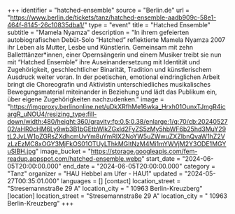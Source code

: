 +++
identifier = "hatched-ensemble"
source = "Berlin.de"
url = "https://www.berlin.de/tickets/tanz/hatched-ensemble-aadb909c-58e1-464f-8145-26c10835dba1/"
type = "event"
title = "Hatched Ensemble"
subtitle = "Mamela Nyamza"
description = "In ihrem gefeierten autobiografischen Debüt-Solo “Hatched” reflektierte Mamela Nyamza 2007 ihr Leben als Mutter, Lesbe und Künstlerin. Gemeinsam mit zehn Balletttänzer*innen, einer Opernsängerin und einem Musiker treibt sie nun mit “Hatched Ensemble” ihre Auseinandersetzung mit Identität und Zugehörigkeit, geschlechtlicher Binarität, Tradition und künstlerischem Ausdruck weiter voran. In der poetischen, emotional eindringlichen Arbeit bringt die Choreografin und Aktivistin unterschiedliches musikalisches Bewegungsmaterial miteinander in Beziehung und lädt das Publikum ein, über eigene Zugehörigkeiten nachzudenken."
image = "https://imgproxy.berlinonline.net/uDkXRfhMe16wka_Hrxh01OunxTJmgR4icargR_uNOU4/resizing_type:fill-down/width:480/height:360/gravity:fp:0.5:0.38/enlarge:1/q:70/cb:2024052702/aHR0cHM6Ly9wb3B1bGEtbWlkZGxld2FyZS5zMy5hbWF6b25hd3MuY29tL2JvLW1pZGRsZXdhcmUvYm8uYmRlX2NoYW5uZWwuZXZlbnQvaW1hZ2VzLzEzMC8xOGY3MjFkOS01OTUyLThkMGItNzM4Mi1mYWVjM2Y3ODE1MGYuSlBH.jpg"
image_bucket = "https://storage.googleapis.com/fem-readup.appspot.com/hatched-ensemble.webp"
start_date = "2024-06-05T20:00:00.000"
end_date = "2024-06-05T20:00:00.000"
category = "Tanz"
organizer = "HAU Hebbel am Ufer - HAU1"
updated = "2024-05-27T00:35:01.000"
languages = []
[contact]
location_street = "Stresemannstraße 29 A"
location_city = " 10963 Berlin-Kreuzberg"
[location]
location_street = "Stresemannstraße 29 A"
location_city = " 10963 Berlin-Kreuzberg"
+++
